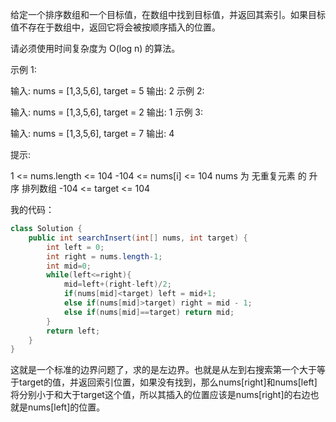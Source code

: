 给定一个排序数组和一个目标值，在数组中找到目标值，并返回其索引。如果目标值不存在于数组中，返回它将会被按顺序插入的位置。

请必须使用时间复杂度为 O(log n) 的算法。

 

示例 1:

输入: nums = [1,3,5,6], target = 5
输出: 2
示例 2:

输入: nums = [1,3,5,6], target = 2
输出: 1
示例 3:

输入: nums = [1,3,5,6], target = 7
输出: 4


提示:

1 <= nums.length <= 104
-104 <= nums[i] <= 104
nums 为 无重复元素 的 升序 排列数组
-104 <= target <= 104

我的代码：

```java
class Solution {
    public int searchInsert(int[] nums, int target) {
        int left = 0;
        int right = nums.length-1;
        int mid=0;
        while(left<=right){
            mid=left+(right-left)/2;
            if(nums[mid]<target) left = mid+1;
            else if(nums[mid]>target) right = mid - 1;
            else if(nums[mid]==target) return mid;
        }
        return left;
    }
}
```

这就是一个标准的边界问题了，求的是左边界。也就是从左到右搜索第一个大于等于target的值，并返回索引位置，如果没有找到，那么nums[right]和nums[left]将分别小于和大于target这个值，所以其插入的位置应该是nums[right]的右边也就是nums[left]的位置。